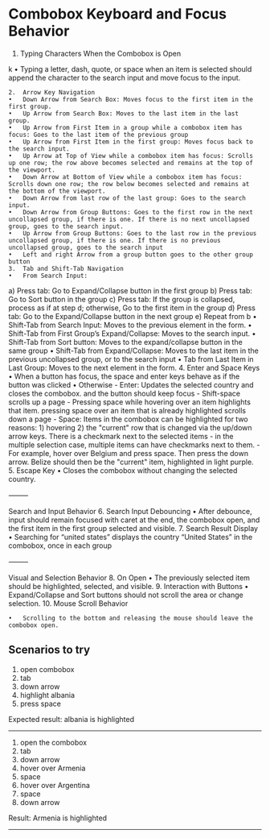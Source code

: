 # Combobox Keyboard and Focus Behavior

1.	Typing Characters When the Combobox is Open

  k
	•	Typing a letter, dash, quote, or space when an item is selected should append the character to the search input and move focus to the input.

	2.	Arrow Key Navigation
	•	Down Arrow from Search Box: Moves focus to the first item in the first group.
	•	Up Arrow from Search Box: Moves to the last item in the last group.
	•	Up Arrow from First Item in a group while a combobox item has focus: Goes to the last item of the previous group
	•	Up Arrow from First Item in the first group: Moves focus back to the search input.
	•	Up Arrow at Top of View while a combobox item has focus: Scrolls up one row; the row above becomes selected and remains at the top of the viewport.
	•	Down Arrow at Bottom of View while a combobox item has focus: Scrolls down one row; the row below becomes selected and remains at the bottom of the viewport.
	•	Down Arrow from last row of the last group: Goes to the search input.
	•	Down Arrow from Group Buttons: Goes to the first row in the next uncollapsed group, if there is one. If there is no next uncollapsed group, goes to the search input.
	•	Up Arrow from Group Buttons: Goes to the last row in the previous uncollapsed group, if there is one. If there is no previous uncollapsed group, goes to the search input
	•	Left and right Arrow from a group button goes to the other group button 
	3.	Tab and Shift-Tab Navigation
	•	From Search Input:
a) Press tab: Go to Expand/Collapse button in the first group
b) Press tab: Go to Sort button in the group
c) Press tab: If the group is collapsed, process as if at step d; otherwise, Go to the first item in the group
d) Press tab: Go to the Expand/Collapse button in the next group
e) Repeat from b
	•	Shift-Tab from Search Input: Moves to the previous element in the form.
	•	Shift-Tab from First Group’s Expand/Collapse: Moves to the search input.
	•	Shift-Tab from Sort button: Moves to the expand/collapse button in the same group
	•	Shift-Tab from Expand/Collapse: Moves to the last item in the previous uncollapsed group, or to the search input
	•	Tab from Last Item in Last Group: Moves to the next element in the form.
	4.	Enter and Space Keys
	•	When a button has focus, the space and enter keys behave as if the button was clicked
	•	Otherwise
    - Enter: Updates the selected country and closes the combobox.
    and the button should keep focus
    - Shift-space scrolls up a page
    - Pressing space while hovering over an item highlights that item. pressing space over an item that is already highlighted scrolls down a page
	  -	Space: Items in the combobox can be highlighted for two reasons: 1) hovering 2) the "current" row that is changed via the up/down arrow keys. There is a checkmark next to the selected items - in the multiple selection case, multiple items can have checkmarks next to them.
    - For example, hover over Belgium and press space. Then press the down arrow. Belize should then be the "current" item, highlighted in light purple.
	5.	Escape Key
	•	Closes the combobox without changing the selected country.

⸻

Search and Input Behavior
	6.	Search Input Debouncing
	•	After debounce, input should remain focused with caret at the end, the combobox open, and the first item in the first group selected and visible.
	7.	Search Result Display
	•	Searching for “united states” displays the country “United States” in the combobox, once in each group

⸻

Visual and Selection Behavior
	8.	On Open
	•	The previously selected item should be highlighted, selected, and visible.
	9.	Interaction with Buttons
	•	Expand/Collapse and Sort buttons should not scroll the area or change selection.
	10.	Mouse Scroll Behavior

	•	Scrolling to the bottom and releasing the mouse should leave the combobox open.

## Scenarios to try

1. open combobox
2. tab
3. down arrow
4. highlight albania
5. press space

Expected result: albania is highlighted

---

1. open the combobox
2. tab
3. down arrow
4. hover over Armenia
5. space
6. hover over Argentina
7. space
8. down arrow

Result: Armenia is highlighted

---


